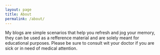 ```yaml
---
layout: page
title: About
permalink: /about/
---
```


My blogs are simple scenarios that help you refresh and jog your memory, they can be used as a refference material and are solely meant for educational purposes. Please be sure to consult wit your doctor if you are sick or in need of medical attention.
